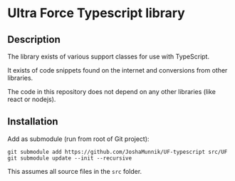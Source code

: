 # Ultra Force Typescript library

## Description

The library exists of various support classes for use with TypeScript.

It exists of code snippets found on the internet and conversions from other libraries.

The code in this repository does not depend on any other libraries (like react or nodejs).

## Installation

Add as submodule (run from root of Git project):
````
git submodule add https://github.com/JoshaMunnik/UF-typescript src/UF
git submodule update --init --recursive  
````

This assumes all source files in the `src` folder.